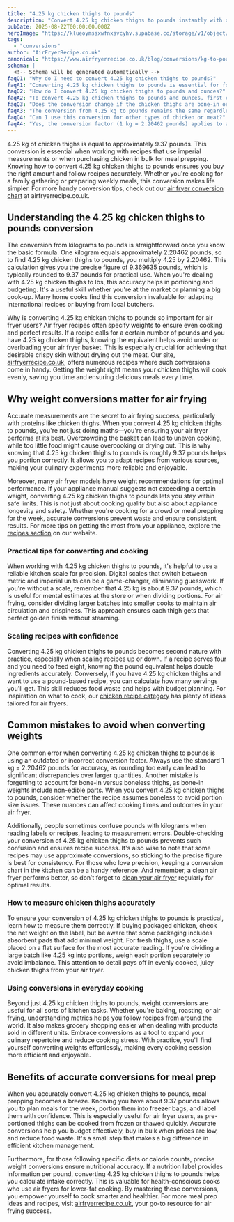 ```yaml
---
title: "4.25 kg chicken thighs to pounds"
description: "Convert 4.25 kg chicken thighs to pounds instantly with our simple guide. Perfect for air fryer meal prep and recipe scaling. Get cooking faster!"
pubDate: 2025-08-22T00:00:00.000Z
heroImage: "https://klueoymssxwfnxsvcyhv.supabase.co/storage/v1/object/public/Shmucket/4-25-kg-chicken-thighs-to-pounds.webp"
tags:
  - "conversions"
author: "AirFryerRecipe.co.uk"
canonical: "https://www.airfryerrecipe.co.uk/blog/conversions/kg-to-pounds/4-25-kg-chicken-thighs-to-pounds"
schema: |
  <!-- Schema will be generated automatically -->
faqQ1: "Why do I need to convert 4.25 kg chicken thighs to pounds?"
faqA1: "Converting 4.25 kg chicken thighs to pounds is essential for following recipes accurately, especially those from countries using imperial measurements. It ensures you use the correct amount of chicken for air frying, preventing overcrowding and promoting even cooking. This conversion also helps with grocery shopping and meal planning, making it easier to buy the right quantity and budget effectively."
faqQ2: "How do I convert 4.25 kg chicken thighs to pounds and ounces?"
faqA2: "To convert 4.25 kg chicken thighs to pounds and ounces, first convert to pounds (4.25 kg × 2.20462 = 9.37 lbs). Then, take the decimal part (0.37) and multiply by 16 to get ounces (0.37 × 16 ≈ 5.92 oz). So, 4.25 kg is approximately 9 pounds and 6 ounces. This level of detail can be useful for very precise recipes or when dividing portions for air frying."
faqQ3: "Does the conversion change if the chicken thighs are bone-in or boneless?"
faqA3: "The conversion from 4.25 kg to pounds remains the same regardless of bone-in or boneless thighs, as it's a weight conversion. However, bone-in thighs have less actual meat per pound due to the bone weight. When air frying, bone-in thighs may require slightly longer cooking times. For recipe purposes, if the recipe specifies boneless, you might need slightly more bone-in thighs by weight to yield the same amount of edible meat."
faqQ4: "Can I use this conversion for other types of chicken or meat?"
faqA4: "Yes, the conversion factor (1 kg = 2.20462 pounds) applies to any type of chicken or meat, including breasts, wings, or even other meats like beef or pork. So, 4.25 kg of any protein converts to approximately 9.37 pounds. This consistency makes it easy to switch between metrics for all your air frying needs, whether you're cooking chicken thighs or other favourites."
---
```

<p>4.25 kg of chicken thighs is equal to approximately 9.37 pounds. This conversion is essential when working with recipes that use imperial measurements or when purchasing chicken in bulk for meal prepping. Knowing how to convert 4.25 kg chicken thighs to pounds ensures you buy the right amount and follow recipes accurately. Whether you're cooking for a family gathering or preparing weekly meals, this conversion makes life simpler. For more handy conversion tips, check out our <a href="https://www.airfryerrecipe.co.uk/air-fryer-conversion-chart">air fryer conversion chart</a> at airfryerrecipe.co.uk.</p>

<h2>Understanding the 4.25 kg chicken thighs to pounds conversion</h2>
<p>The conversion from kilograms to pounds is straightforward once you know the basic formula. One kilogram equals approximately 2.20462 pounds, so to find 4.25 kg chicken thighs to pounds, you multiply 4.25 by 2.20462. This calculation gives you the precise figure of 9.369635 pounds, which is typically rounded to 9.37 pounds for practical use. When you're dealing with 4.25 kg chicken thighs to lbs, this accuracy helps in portioning and budgeting. It's a useful skill whether you're at the market or planning a big cook-up. Many home cooks find this conversion invaluable for adapting international recipes or buying from local butchers.</p>

<p>Why is converting 4.25 kg chicken thighs to pounds so important for air fryer users? Air fryer recipes often specify weights to ensure even cooking and perfect results. If a recipe calls for a certain number of pounds and you have 4.25 kg chicken thighs, knowing the equivalent helps avoid under or overloading your air fryer basket. This is especially crucial for achieving that desirable crispy skin without drying out the meat. Our site, <a href="https://www.airfryerrecipe.co.uk/">airfryerrecipe.co.uk</a>, offers numerous recipes where such conversions come in handy. Getting the weight right means your chicken thighs will cook evenly, saving you time and ensuring delicious meals every time.</p>

<h2>Why weight conversions matter for air frying</h2>
<p>Accurate measurements are the secret to air frying success, particularly with proteins like chicken thighs. When you convert 4.25 kg chicken thighs to pounds, you're not just doing maths—you're ensuring your air fryer performs at its best. Overcrowding the basket can lead to uneven cooking, while too little food might cause overcooking or drying out. This is why knowing that 4.25 kg chicken thighs to pounds is roughly 9.37 pounds helps you portion correctly. It allows you to adapt recipes from various sources, making your culinary experiments more reliable and enjoyable.</p>

<p>Moreover, many air fryer models have weight recommendations for optimal performance. If your appliance manual suggests not exceeding a certain weight, converting 4.25 kg chicken thighs to pounds lets you stay within safe limits. This is not just about cooking quality but also about appliance longevity and safety. Whether you're cooking for a crowd or meal prepping for the week, accurate conversions prevent waste and ensure consistent results. For more tips on getting the most from your appliance, explore the <a href="https://www.airfryerrecipe.co.uk/recipes">recipes section</a> on our website.</p>

<h3>Practical tips for converting and cooking</h3>
<p>When working with 4.25 kg chicken thighs to pounds, it's helpful to use a reliable kitchen scale for precision. Digital scales that switch between metric and imperial units can be a game-changer, eliminating guesswork. If you're without a scale, remember that 4.25 kg is about 9.37 pounds, which is useful for mental estimates at the store or when dividing portions. For air frying, consider dividing larger batches into smaller cooks to maintain air circulation and crispiness. This approach ensures each thigh gets that perfect golden finish without steaming.</p>

<h3>Scaling recipes with confidence</h3>
<p>Converting 4.25 kg chicken thighs to pounds becomes second nature with practice, especially when scaling recipes up or down. If a recipe serves four and you need to feed eight, knowing the pound equivalent helps double ingredients accurately. Conversely, if you have 4.25 kg chicken thighs and want to use a pound-based recipe, you can calculate how many servings you'll get. This skill reduces food waste and helps with budget planning. For inspiration on what to cook, our <a href="https://www.airfryerrecipe.co.uk/recipe-category/chicken">chicken recipe category</a> has plenty of ideas tailored for air fryers.</p>

<h2>Common mistakes to avoid when converting weights</h2>
<p>One common error when converting 4.25 kg chicken thighs to pounds is using an outdated or incorrect conversion factor. Always use the standard 1 kg = 2.20462 pounds for accuracy, as rounding too early can lead to significant discrepancies over larger quantities. Another mistake is forgetting to account for bone-in versus boneless thighs, as bone-in weights include non-edible parts. When you convert 4.25 kg chicken thighs to pounds, consider whether the recipe assumes boneless to avoid portion size issues. These nuances can affect cooking times and outcomes in your air fryer.</p>

<p>Additionally, people sometimes confuse pounds with kilograms when reading labels or recipes, leading to measurement errors. Double-checking your conversion of 4.25 kg chicken thighs to pounds prevents such confusion and ensures recipe success. It's also wise to note that some recipes may use approximate conversions, so sticking to the precise figure is best for consistency. For those who love precision, keeping a conversion chart in the kitchen can be a handy reference. And remember, a clean air fryer performs better, so don’t forget to <a href="https://www.airfryerrecipe.co.uk/air-fryer-cleaner">clean your air fryer</a> regularly for optimal results.</p>

<h3>How to measure chicken thighs accurately</h3>
<p>To ensure your conversion of 4.25 kg chicken thighs to pounds is practical, learn how to measure them correctly. If buying packaged chicken, check the net weight on the label, but be aware that some packaging includes absorbent pads that add minimal weight. For fresh thighs, use a scale placed on a flat surface for the most accurate reading. If you're dividing a large batch like 4.25 kg into portions, weigh each portion separately to avoid imbalance. This attention to detail pays off in evenly cooked, juicy chicken thighs from your air fryer.</p>

<h3>Using conversions in everyday cooking</h3>
<p>Beyond just 4.25 kg chicken thighs to pounds, weight conversions are useful for all sorts of kitchen tasks. Whether you're baking, roasting, or air frying, understanding metrics helps you follow recipes from around the world. It also makes grocery shopping easier when dealing with products sold in different units. Embrace conversions as a tool to expand your culinary repertoire and reduce cooking stress. With practice, you'll find yourself converting weights effortlessly, making every cooking session more efficient and enjoyable.</p>

<h2>Benefits of accurate conversions for meal prep</h2>
<p>When you accurately convert 4.25 kg chicken thighs to pounds, meal prepping becomes a breeze. Knowing you have about 9.37 pounds allows you to plan meals for the week, portion them into freezer bags, and label them with confidence. This is especially useful for air fryer users, as pre-portioned thighs can be cooked from frozen or thawed quickly. Accurate conversions help you budget effectively, buy in bulk when prices are low, and reduce food waste. It's a small step that makes a big difference in efficient kitchen management.</p>

<p>Furthermore, for those following specific diets or calorie counts, precise weight conversions ensure nutritional accuracy. If a nutrition label provides information per pound, converting 4.25 kg chicken thighs to pounds helps you calculate intake correctly. This is valuable for health-conscious cooks who use air fryers for lower-fat cooking. By mastering these conversions, you empower yourself to cook smarter and healthier. For more meal prep ideas and recipes, visit <a href="https://www.airfryerrecipe.co.uk/">airfryerrecipe.co.uk</a>, your go-to resource for air frying success.</p>
